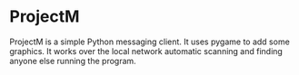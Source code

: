 ProjectM
========

ProjectM is a simple Python messaging client.
It uses pygame to add some graphics.
It works over the local network automatic scanning and finding anyone else running the program.
